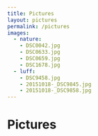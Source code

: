 ```yaml
---
title: Pictures
layout: pictures
permalink: /pictures
images:
  - nature:
    - DSC0042.jpg
    - DSC0633.jpg
    - DSC0659.jpg
    - DSC1678.jpg
  - luff:
    - DSC9458.jpg
    - 20151018-_DSC9845.jpg
    - 20151018-_DSC9858.jpg
---
```


# Pictures
